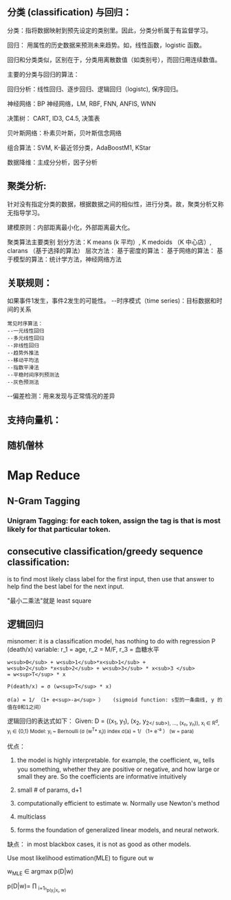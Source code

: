 ## 分类 (classification) 与回归：

分类：指将数据映射到预先设定的类别里。因此，分类分析属于有监督学习。

回归： 用属性的历史数据来预测未来趋势。如，线性函数，logistic 函数。

回归和分类类似，区别在于，分类用离散数值（如类别号），而回归用连续数值。


<black>主要的分类与回归的算法：</black>

回归分析：线性回归、逐步回归、逻辑回归（logistc), 保序回归。

神经网络：BP 神经网络，LM, RBF, FNN, ANFIS, WNN

决策树： CART, ID3, C4.5, 决策表

贝叶斯网络：朴素贝叶斯，贝叶斯信念网络

组合算法：SVM, K-最近邻分类，AdaBoostM1, KStar

数据降维：主成分分析，因子分析



## 聚类分析: 

针对没有指定分类的数据，根据数据之间的相似性，进行分类。故，聚类分析又称无指导学习。

建模原则：内部距离最小化，外部距离最大化。

<black>聚类算法主要类别</black>
划分方法：K means (k 平均）, K medoids （K 中心店）, clarans （基于选择的算法）
层次方法：
基于密度的算法：
基于网络的算法：
基于模型的算法：统计学方法，神经网络方法


## 关联规则：
如果事件1发生，事件2发生的可能性。
--时序模式（time series)：目标数据和时间的关系

	常见时序算法：
	--一元线性回归
	--多元线性回归
	--非线性回归
	--趋势外推法
	--移动平均法
	--指数平滑法
	--平稳时间序列预测法
	--灰色预测法

--偏差检测：用来发现与正常情况的差异


## 支持向量机：

## 随机僧林

# Map Reduce


## N-Gram Tagging
### Unigram Tagging: for each token, assign the tag is that is most likely for that particular token. 

## consecutive classification/greedy sequence classification: 
is to find most likely class label for the first input, then use that answer to help find the best label for the next input. 

 "最小二乘法"就是 least square


## 逻辑回归
misnomer: it is a classification model, has nothing to do with regression
P (death/x)
variable: r_1 = age, r_2 = M/F, r_3 = 血糖水平

	w<sub>0</sub> + w<sub>1</sub>*x<sub>1</sub> + 
	w<sub>2</sub> *x<sub>2</sub> + w<sub>3</sub> * x<sub>3 </sub>
	= w<sup>T</sup> * x

	P(death/x) = σ (w<sup>T</sup> * x)

	σ(a) = 1/ （1+ e<sup>-a</sup> ）   (sigmoid function: s型的一条曲线, y 的值在0和1之间）

逻辑回归的表达式如下：
	Given: D = ((x<sub>1</sub>, y<sub>1</sub>), (x<sub>2</sub>, y<sub>2</	sub>),	..., (x<sub>n</sub>, y<sub>n</sub>)),
	x<sub>i</sub> ∈ R<sup>d</sup>, y<sub>i</sub> ∈ {0,1}
Model: 
y<sub>i</sub> ~ Bernoulli (σ (w<sup>T</sup>* x<sub>i</sub>)) index
σ(a) = 1/ （1+ e<sup>-a</sup> ）  (w = para)

优点：
1. the model is highly interpretable. for example, the coefficient, w<sub>i</sub>,
tells you something, whether they are positive or negative, and how large or small they are. So the coefficients are informative intuitively

2. small # of params, d+1

3. computationally efficient to estimate w. Normally use Newton's method

4. multiclass

5. forms the foundation of generalized linear models, and neural network.


缺点：
in most blackbox cases, it is not as good as other models. 
 
 
Use most likelihood estimation(MLE) to figure out w

w<sub>MLE</sub> ∈ argmax p(D|w)

p(D|w)= ∏ <sub>i=1<sub><sup>n</sup>p(y<sub>i</sub>|x<sub>i</sub>, w)
 
<br> 
 </br>
